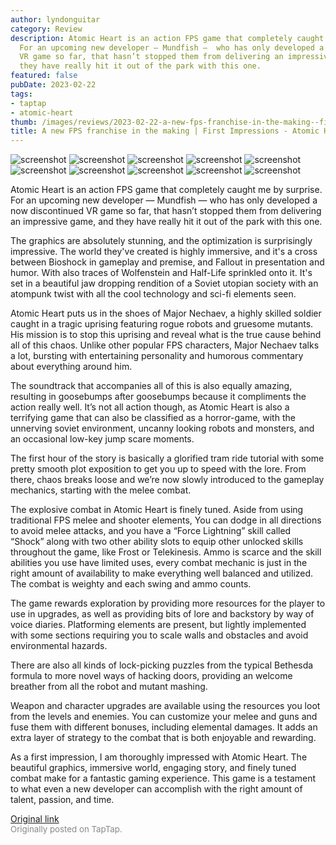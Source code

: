 ```yaml
---
author: lyndonguitar
category: Review
description: Atomic Heart is an action FPS game that completely caught me by surprise.
  For an upcoming new developer — Mundfish —  who has only developed a now discontinued
  VR game so far, that hasn’t stopped them from delivering an impressive game, and
  they have really hit it out of the park with this one.
featured: false
pubDate: 2023-02-22
tags:
- taptap
- atomic-heart
thumb: /images/reviews/2023-02-22-a-new-fps-franchise-in-the-making--first-impressions---atomic-heart-0.avif
title: A new FPS franchise in the making | First Impressions - Atomic Heart
---
```


<div class="gallery">
  <img src="/images/reviews/2023-02-22-a-new-fps-franchise-in-the-making--first-impressions---atomic-heart-0.avif" alt="screenshot" />
  <img src="/images/reviews/2023-02-22-a-new-fps-franchise-in-the-making--first-impressions---atomic-heart-1.avif" alt="screenshot" />
  <img src="/images/reviews/2023-02-22-a-new-fps-franchise-in-the-making--first-impressions---atomic-heart-2.avif" alt="screenshot" />
  <img src="/images/reviews/2023-02-22-a-new-fps-franchise-in-the-making--first-impressions---atomic-heart-3.avif" alt="screenshot" />
  <img src="/images/reviews/2023-02-22-a-new-fps-franchise-in-the-making--first-impressions---atomic-heart-4.avif" alt="screenshot" />
  <img src="/images/reviews/2023-02-22-a-new-fps-franchise-in-the-making--first-impressions---atomic-heart-5.avif" alt="screenshot" />
  <img src="/images/reviews/2023-02-22-a-new-fps-franchise-in-the-making--first-impressions---atomic-heart-6.avif" alt="screenshot" />
  <img src="/images/reviews/2023-02-22-a-new-fps-franchise-in-the-making--first-impressions---atomic-heart-7.avif" alt="screenshot" />
  <img src="/images/reviews/2023-02-22-a-new-fps-franchise-in-the-making--first-impressions---atomic-heart-8.avif" alt="screenshot" />
  <img src="/images/reviews/2023-02-22-a-new-fps-franchise-in-the-making--first-impressions---atomic-heart-9.avif" alt="screenshot" />
</div>

Atomic Heart is an action FPS game that completely caught me by surprise. For an upcoming new developer — Mundfish —  who has only developed a now discontinued VR game so far, that hasn’t stopped them from delivering an impressive game, and they have really hit it out of the park with this one.

The graphics are absolutely stunning, and the optimization is surprisingly impressive. The world they've created is highly immersive, and it's a cross between Bioshock in gameplay and premise, and Fallout in presentation and humor. With also traces of Wolfenstein and Half-Life sprinkled onto it. It's set in a beautiful jaw dropping rendition of a Soviet utopian society with an atompunk twist with all the cool technology and sci-fi elements seen.

Atomic Heart puts us in the shoes of Major Nechaev, a highly skilled soldier caught in a tragic uprising featuring rogue robots and gruesome mutants. His mission is to stop this uprising and reveal what is the true cause behind all of this chaos. Unlike other popular FPS characters, Major Nechaev talks a lot, bursting with entertaining personality and humorous commentary about everything around him.

The soundtrack that accompanies all of this is also equally amazing, resulting in goosebumps after goosebumps because it compliments the action really well. It’s not all action though, as Atomic Heart is also a terrifying game that can also be classified as a horror-game, with the unnerving soviet environment, uncanny looking robots and monsters, and an occasional low-key jump scare moments.

The first hour of the story is basically a glorified tram ride tutorial with some pretty smooth plot exposition to get you up to speed with the lore. From there, chaos breaks loose and we’re now slowly introduced to the gameplay mechanics, starting with the melee combat.

The explosive combat in Atomic Heart is finely tuned. Aside from using traditional FPS melee and shooter elements, You can dodge in all directions to avoid melee attacks, and you have a “Force Lightning” skill called “Shock” along with two other ability slots to equip other unlocked skills throughout the game, like Frost or Telekinesis. Ammo is scarce and the skill abilities you use have limited uses, every combat mechanic is just in the right amount of availability to make everything well balanced and utilized. The combat is weighty and each swing and ammo counts.

The game rewards exploration by providing more resources for the player to use in upgrades, as well as providing bits of lore and backstory by way of voice diaries. Platforming elements are present, but lightly implemented with some sections requiring you to scale walls and obstacles and avoid environmental hazards.

There are also all kinds of lock-picking puzzles from the typical Bethesda formula to more novel ways of hacking doors, providing an welcome breather from all the robot and mutant mashing.

Weapon and character upgrades are available using the resources you loot from the levels and enemies. You can customize your melee and guns and fuse them with different bonuses, including elemental damages. It adds an extra layer of strategy to the combat that is both enjoyable and rewarding.

As a first impression, I am thoroughly impressed with Atomic Heart. The beautiful graphics, immersive world, engaging story, and finely tuned combat make for a fantastic gaming experience. This game is a testament to what even a new developer can accomplish with the right amount of talent, passion, and time.

[Original link](https://www.taptap.io/post/4606392)<br><span style="font-size: 0.95em; color: #888;">Originally posted on TapTap.</span>